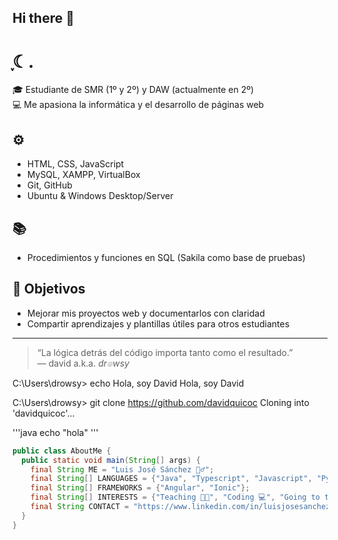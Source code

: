 ## Hi there 👋

<!--
**davidquicoc/davidquicoc** is a ✨ _special_ ✨ repository because its `README.md` (this file) appears on your GitHub profile.

Here are some ideas to get you started:

- 🔭 I’m currently working on ...
- 🌱 I’m currently learning ...
- 👯 I’m looking to collaborate on ...
- 🤔 I’m looking for help with ...
- 💬 Ask me about ...
- 📫 How to reach me: ...
- 😄 Pronouns: ...
- ⚡ Fun fact: ...
-->

#  ִֶָ☾.

🎓 Estudiante de SMR (1º y 2º) y DAW (actualmente en 2º)  
💻 Me apasiona la informática y el desarrollo de páginas web  

## ⚙️
- HTML, CSS, JavaScript
- MySQL, XAMPP, VirtualBox
- Git, GitHub
- Ubuntu & Windows Desktop/Server

## 📚
- Procedimientos y funciones en SQL (Sakila como base de pruebas)

## 📌 Objetivos
- Mejorar mis proyectos web y documentarlos con claridad  
- Compartir aprendizajes y plantillas útiles para otros estudiantes

---

> “La lógica detrás del código importa tanto como el resultado.”  
> — david a.k.a. <i>dr๏wsy</i>

C:\Users\drowsy> echo Hola, soy David
Hola, soy David

C:\Users\drowsy> git clone https://github.com/davidquicoc
Cloning into 'davidquicoc'...

'''java
echo "hola"
'''


```java
public class AboutMe {
  public static void main(String[] args) {
    final String ME = "Luis José Sánchez 🙋‍♂️";
    final String[] LANGUAGES = {"Java", "Typescript", "Javascript", "Python", "PHP", "SQL", "HTML", "CSS"};
    final String[] FRAMEWORKS = {"Angular", "Ionic"};
    final String[] INTERESTS = {"Teaching 👨‍🏫", "Coding 💻", "Going to the gym 🏋️‍♂️", "Running 🏃", "Cars 🚗", "Motorbikes 🏍️", "Vegetarian food 🥑"};
    final String CONTACT = "https://www.linkedin.com/in/luisjosesanchez/";
  }
}

```
